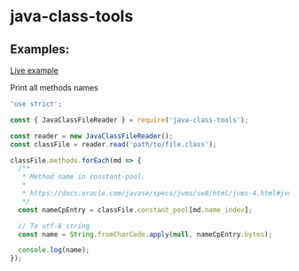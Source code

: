 # java-class-tools

## Examples:
[Live example](https://rawgit.com/leonardosnt/java-class-tools/master/examples/browser.html)

Print all methods names
```javascript
'use strict';

const { JavaClassFileReader } = require('java-class-tools');

const reader = new JavaClassFileReader();
const classFile = reader.read('path/to/file.class');

classFile.methods.forEach(md => {
  /**
   * Method name in constant-pool.
   * 
   * https://docs.oracle.com/javase/specs/jvms/se8/html/jvms-4.html#jvms-4.4.7
   */
  const nameCpEntry = classFile.constant_pool[md.name_index];

  // To utf-8 string
  const name = String.fromCharCode.apply(null, nameCpEntry.bytes);

  console.log(name);
});
```


